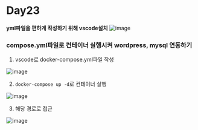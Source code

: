 # Day23



**yml파일을 편하게 작성하기 위해 vscode설치**
![image](https://github.com/JoEunSae/Metanet-Internship/assets/83803199/3c17a715-016c-493c-aba7-23c12a6f4201)

### compose.yml파일로 컨테이너 실행시켜 wordpress, mysql 연동하기

1. vscode로 docker-compose.yml파일 작성

![image](https://github.com/JoEunSae/Metanet-Internship/assets/83803199/54cacc0e-bf2b-4e9c-b49f-1282a25a73e5)

2. `docker-compose up -d`로 컨테이너 실행

![image](https://github.com/JoEunSae/Metanet-Internship/assets/83803199/e7aa2163-bebb-4e9f-a31c-3f3130d95070)

3. 해당 경로로 접근

![image](https://github.com/JoEunSae/Metanet-Internship/assets/83803199/51abb8f5-6e52-471e-9180-43e2e3295c88)
